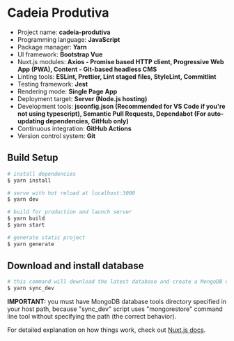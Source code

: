 # Cadeia Produtiva
  - Project name: **cadeia-produtiva**
  - Programming language: **JavaScript**
  - Package manager: **Yarn**
  - UI framework: **Bootstrap Vue**
  - Nuxt.js modules: **Axios - Promise based HTTP client, Progressive Web App (PWA), Content - Git-based headless CMS**
  - Linting tools: **ESLint, Prettier, Lint staged files, StyleLint, Commitlint**
  - Testing framework: **Jest**
  - Rendering mode: **Single Page App**
  - Deployment target: **Server (Node.js hosting)**
  - Development tools: **jsconfig.json (Recommended for VS Code if you're not using typescript), Semantic Pull Requests, Dependabot (For auto-updating dependencies, GitHub only)**
  - Continuous integration: **GitHub Actions**
  - Version control system: **Git**


## Build Setup

```bash
# install dependencies
$ yarn install

# serve with hot reload at localhost:3000
$ yarn dev

# build for production and launch server
$ yarn build
$ yarn start

# generate static project
$ yarn generate
```

## Download and install database

```bash
# this command will download the latest database and create a MongoDB database called "cadeia-produtiva", importing downloaded data into it
$ yarn sync_dev
```

**IMPORTANT:** you must have MongoDB database tools directory specified in your host path, because "sync_dev" script uses "mongorestore" command line tool without specifying the path (the correct behavior).

For detailed explanation on how things work, check out [Nuxt.js docs](https://nuxtjs.org).
